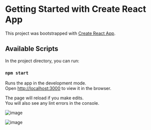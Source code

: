 # Getting Started with Create React App

This project was bootstrapped with [Create React App](https://github.com/facebook/create-react-app).

## Available Scripts

In the project directory, you can run:

### `npm start`

Runs the app in the development mode.\
Open [http://localhost:3000](http://localhost:3000) to view it in the browser.

The page will reload if you make edits.\
You will also see any lint errors in the console.

![image](https://github.com/MikhailSklyarov1/profi-kit/assets/78589614/c082caf3-fc93-49cc-9600-a859397f3f4d)

![image](https://github.com/MikhailSklyarov1/profi-kit/assets/78589614/1ee7af64-9b12-4b9d-9b36-c206e14bfcf3)

